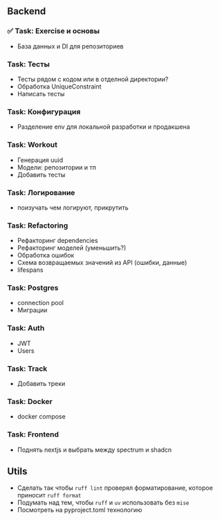 ## Backend
### ✅ Task: Exercise и основы
- База данных и DI для репозиториев

### Task: Тесты
- Тесты рядом с кодом или в отделной директории?
- Обработка UniqueConstraint
- Написать тесты

### Task: Конфигурация
- Разделение env для локальной разработки и продакшена

### Task: Workout
- Генерация uuid
- Модели: репозитории и тп
- Добавить тесты

### Task: Логирование
- поизучать чем логируют, прикрутить

### Task: Refactoring
- Рефакторинг dependencies
- Рефакторинг моделей (уменьшить?)
- Обработка ошибок
- Схема возвращаемых значений из API (ошибки, данные)
- lifespans

### Task: Postgres
- connection pool
- Миграции

### Task: Auth
- JWT
- Users

### Task: Track
- Добавить треки

### Task: Docker
- docker compose

### Task: Frontend
- Поднять nextjs и выбрать между spectrum и shadcn

## Utils
- Сделать так чтобы `ruff lint` проверял форматирование, которое приносит `ruff format`
- Подумать над тем, чтобы `ruff` и `uv` использовать без `mise`
- Посмотреть на pyproject.toml технологию
